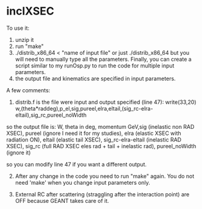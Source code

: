 # inclXSEC

To use it:
1) unzip it
2) run "make"
3) ./distrib_x86_64 < "name of input file" or just ./distrib_x86_64 but you will need to manually type all the parameters. Finally, you can create a script similar to my runOsp.py to run the code for multiple input parameters.
4) the output file and kinematics are specified in input parameters.

A few comments:
1) distrib.f is the file were input and output specified (line 47): write(33,20) w,(theta*raddeg),p_el,sig,pureel,elra,eltail,(sig_rc-elra-eltail),sig_rc,pureel_noWidth

so the output file is:
W, theta in deg, momentum GeV,sig (inelastic non RAD XSEC), pureel (ignore I need it for my studies), elra (elastic XSEC with radiation ON), eltail (elastic tail XSEC), sig_rc-elra-eltail (inelastic RAD XSEC), sig_rc (full RAD XSEC eles rad + tail + inelastic rad), pureel_noWidth (ignore it)

so you can modify line 47 if you want a different output.

2) After any change in the code you need to run "make" again. You do not need 'make' when you change input parameters only.

3) External RC after scattering (straggling after the interaction point) are OFF because GEANT takes care of it.
